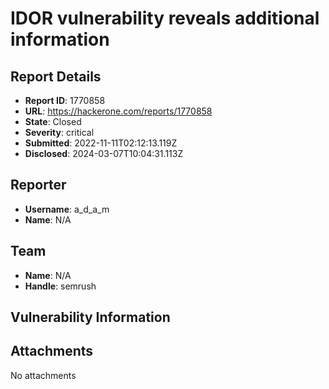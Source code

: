 # IDOR vulnerability reveals additional information

## Report Details
- **Report ID**: 1770858
- **URL**: https://hackerone.com/reports/1770858
- **State**: Closed
- **Severity**: critical
- **Submitted**: 2022-11-11T02:12:13.119Z
- **Disclosed**: 2024-03-07T10:04:31.113Z

## Reporter
- **Username**: a_d_a_m
- **Name**: N/A

## Team
- **Name**: N/A
- **Handle**: semrush

## Vulnerability Information


## Attachments
No attachments
